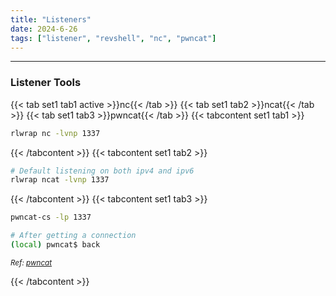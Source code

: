 ```yaml
---
title: "Listeners"
date: 2024-6-26
tags: ["listener", "revshell", "nc", "pwncat"]
---
```


---
### Listener Tools

{{< tab set1 tab1 active >}}nc{{< /tab >}}
{{< tab set1 tab2 >}}ncat{{< /tab >}}
{{< tab set1 tab3 >}}pwncat{{< /tab >}}
{{< tabcontent set1 tab1 >}}

<div>

```bash
rlwrap nc -lvnp 1337
```

</div>

{{< /tabcontent >}}
{{< tabcontent set1 tab2 >}}

<div>

```bash
# Default listening on both ipv4 and ipv6
rlwrap ncat -lvnp 1337
```

</div>

{{< /tabcontent >}}
{{< tabcontent set1 tab3 >}}

<div>

```bash
pwncat-cs -lp 1337
```

```bash
# After getting a connection
(local) pwncat$ back
```

</div>

<small>*Ref: [pwncat](https://github.com/calebstewart/pwncat)*</small>

{{< /tabcontent >}}

<br>